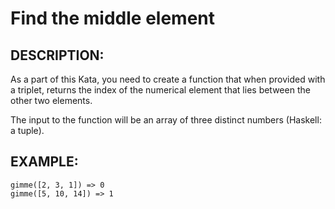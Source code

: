 #  Find the middle element

## DESCRIPTION:
As a part of this Kata, you need to create a function that when provided with a triplet, returns the index of the numerical element that lies between the other two elements.

The input to the function will be an array of three distinct numbers (Haskell: a tuple).

## EXAMPLE:

```
gimme([2, 3, 1]) => 0
gimme([5, 10, 14]) => 1
```